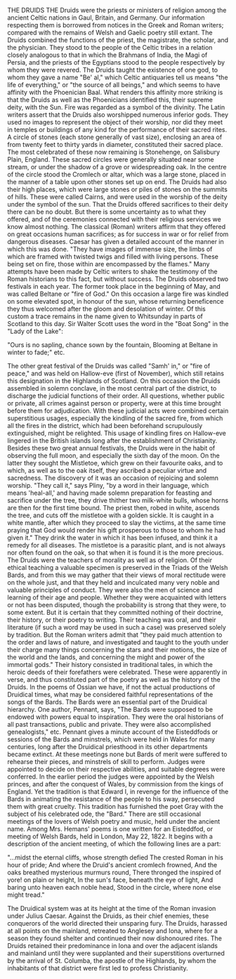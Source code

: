 THE DRUIDS
  THE Druids were the priests or ministers of religion among the
  ancient Celtic nations in Gaul, Britain, and Germany. Our
  information respecting them is borrowed from notices in the Greek
  and Roman writers; compared with the remains of Welsh and Gaelic
  poetry still extant.
  The Druids combined the functions of the priest, the magistrate, the
  scholar, and the physician. They stood to the people of the Celtic
  tribes in a relation closely analogous to that in which the Brahmans
  of India, the Magi of Persia, and the priests of the Egyptians stood
  to the people respectively by whom they were revered.
  The Druids taught the existence of one god, to whom they gave a name
  "Be' al," which Celtic antiquaries tell us means "the life of
  everything," or "the source of all beings," and which seems to have
  affinity with the Phoenician Baal. What renders this affinity more
  striking is that the Druids as well as the Phoenicians identified
  this, their supreme deity, with the Sun. Fire was regarded as a symbol
  of the divinity. The Latin writers assert that the Druids also
  worshipped numerous inferior gods.
  They used no images to represent the object of their worship, nor
  did they meet in temples or buildings of any kind for the
  performance of their sacred rites. A circle of stones (each stone
  generally of vast size), enclosing an area of from twenty feet to
  thirty yards in diameter, constituted their sacred place. The most
  celebrated of these now remaining is Stonehenge, on Salisbury Plain,
  England.
  These sacred circles were generally situated near some stream, or
  under the shadow of a grove or widespreading oak. In the centre of the
  circle stood the Cromlech or altar, which was a large stone, placed in
  the manner of a table upon other stones set up on end. The Druids
  had also their high places, which were large stones or piles of stones
  on the summits of hills. These were called Cairns, and were used in
  the worship of the deity under the symbol of the sun.
  That the Druids offered sacrifices to their deity there can be no
  doubt. But there is some uncertainty as to what they offered, and of
  the ceremonies connected with their religious services we know
  almost nothing. The classical (Roman) writers affirm that they offered
  on great occasions human sacrifices; as for success in war or for
  relief from dangerous diseases. Caesar has given a detailed account of
  the manner in which this was done. "They have images of immense
  size, the limbs of which are framed with twisted twigs and filled with
  living persons. These being set on fire, those within are
  encompassed by the flames." Many attempts have been made by Celtic
  writers to shake the testimony of the Roman historians to this fact,
  but without success.
  The Druids observed two festivals in each year. The former took
  place in the beginning of May, and was called Beltane or "fire of
  God." On this occasion a large fire was kindled on some elevated spot,
  in honour of the sun, whose returning beneficence they thus welcomed
  after the gloom and desolation of winter. Of this custom a trace
  remains in the name given to Whitsunday in parts of Scotland to this
  day. Sir Walter Scott uses the word in the "Boat Song" in the "Lady of
  the Lake":

  "Ours is no sapling, chance sown by the fountain,
  Blooming at Beltane in winter to fade;" etc.

  The other great festival of the Druids was called "Samh' in," or
  "fire of peace," and was held on Hallow-eve (first of November), which
  still retains this designation in the Highlands of Scotland. On this
  occasion the Druids assembled in solemn conclave, in the most
  central part of the district, to discharge the judicial functions of
  their order. All questions, whether public or private, all crimes
  against person or property, were at this time brought before them
  for adjudication. With these judicial acts were combined certain
  superstitious usages, especially the kindling of the sacred fire, from
  which all the fires in the district, which had been beforehand
  scrupulously extinguished, might be relighted. This usage of
  kindling fires on Hallow-eve lingered in the British islands long
  after the establishment of Christianity.
  Besides these two great annual festivals, the Druids were in the
  habit of observing the full moon, and especially the sixth day of
  the moon. On the latter they sought the Mistletoe, which grew on their
  favourite oaks, and to which, as well as to the oak itself, they
  ascribed a peculiar virtue and sacredness. The discovery of it was
  an occasion of rejoicing and solemn worship. "They call it," says
  Pliny, "by a word in their language, which means 'heal-all,' and
  having made solemn preparation for feasting and sacrifice under the
  tree, they drive thither two milk-white bulls, whose horns are then
  for the first time bound. The priest then, robed in white, ascends the
  tree, and cuts off the mistletoe with a golden sickle. It is caught in
  a white mantle, after which they proceed to slay the victims, at the
  same time praying that God would render his gift prosperous to those
  to whom he had given it." They drink the water in which it has been
  infused, and think it a remedy for all diseases. The mistletoe is a
  parasitic plant, and is not always nor often found on the oak, so that
  when it is found it is the more precious.
  The Druids were the teachers of morality as well as of religion.
  Of their ethical teaching a valuable specimen is preserved in the
  Triads of the Welsh Bards, and from this we may gather that their
  views of moral rectitude were on the whole just, and that they held
  and inculcated many very noble and valuable principles of conduct.
  They were also the men of science and learning of their age and
  people. Whether they were acquainted with letters or not has been
  disputed, though the probability is strong that they were, to some
  extent. But it is certain that they committed nothing of their
  doctrine, their history, or their poetry to writing. Their teaching
  was oral, and their literature (if such a word may be used in such a
  case) was preserved solely by tradition. But the Roman writers admit
  that "they paid much attention to the order and laws of nature, and
  investigated and taught to the youth under their charge many things
  concerning the stars and their motions, the size of the world and
  the lands, and concerning the might and power of the immortal gods."
  Their history consisted in traditional tales, in which the heroic
  deeds of their forefathers were celebrated. These were apparently in
  verse, and thus constituted part of the poetry as well as the
  history of the Druids. In the poems of Ossian we have, if not the
  actual productions of Druidical times, what may be considered faithful
  representations of the songs of the Bards.
  The Bards were an essential part of the Druidical hierarchy. One
  author, Pennant, says, "The Bards were supposed to be endowed with
  powers equal to inspiration. They were the oral historians of all past
  transactions, public and private. They were also accomplished
  genealogists," etc.
  Pennant gives a minute account of the Eisteddfods or sessions of the
  Bards and minstrels, which were held in Wales for many centuries, long
  after the Druidical priesthood in its other departments became
  extinct. At these meetings none but Bards of merit were suffered to
  rehearse their pieces, and minstrels of skill to perform. Judges
  were appointed to decide on their respective abilities, and suitable
  degrees were conferred. In the earlier period the judges were
  appointed by the Welsh princes, and after the conquest of Wales, by
  commission from the kings of England. Yet the tradition is that Edward
  I, in revenge for the influence of the Bards in animating the
  resistance of the people to his sway, persecuted them with great
  cruelty. This tradition has furnished the poet Gray with the subject
  of his celebrated ode, the "Bard."
  There are still occasional meetings of the lovers of Welsh poetry
  and music, held under the ancient name. Among Mrs. Hemans' poems is
  one written for an Eisteddfod, or meeting of Welsh Bards, held in
  London, May 22, 1822. It begins with a description of the ancient
  meeting, of which the following lines are a part:

  "...midst the eternal cliffs, whose strength defied
  The crested Roman in his hour of pride;
  And where the Druid's ancient cromlech frowned,
  And the oaks breathed mysterious murmurs round,
  There thronged the inspired of yore! on plain or height,
  In the sun's face, beneath the eye of light,
  And baring unto heaven each noble head,
  Stood in the circle, where none else might tread."

  The Druidical system was at its height at the time of the Roman
  invasion under Julius Caesar. Against the Druids, as their chief
  enemies, these conquerors of the world directed their unsparing
  fury. The Druids, harassed at all points on the mainland, retreated to
  Anglesey and Iona, where for a season they found shelter and continued
  their now dishonoured rites.
  The Druids retained their predominance in Iona and over the adjacent
  islands and mainland until they were supplanted and their
  superstitions overturned by the arrival of St. Columba, the apostle of
  the Highlands, by whom the inhabitants of that district were first led
  to profess Christianity.